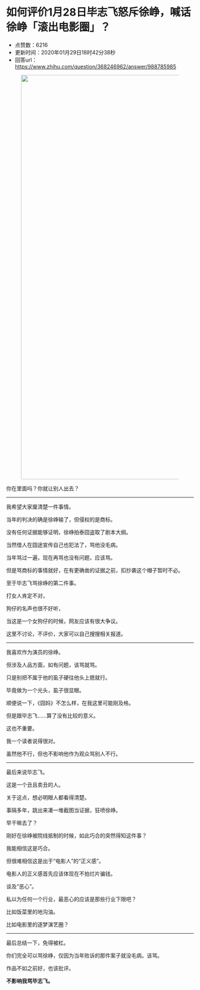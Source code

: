 # 如何评价1月28日毕志飞怒斥徐峥，喊话徐峥「滚出电影圈」？
- 点赞数：6216
- 更新时间：2020年01月29日18时42分38秒
- 回答url：https://www.zhihu.com/question/368246962/answer/988785985
<body>
 <p></p>
 <figure data-size="normal">
  <img src="https://pica.zhimg.com/50/v2-03f800fc9504680fc2be60206666ffca_720w.jpg?source=1940ef5c" data-rawwidth="1082" data-rawheight="1465" data-size="normal" data-original-token="v2-a133141bf786c6c2dcf62f45a976b499" data-default-watermark-src="https://picx.zhimg.com/50/v2-a6ead5ad72f9a0281d484bee30d71d83_720w.jpg?source=1940ef5c" class="origin_image zh-lightbox-thumb" width="1082" data-original="https://pica.zhimg.com/v2-03f800fc9504680fc2be60206666ffca_r.jpg?source=1940ef5c">
 </figure>
 <p data-pid="fQblXbjR">你在里面吗？你就让别人出去？</p>
 <hr>
 <p data-pid="02rrQKvV">我希望大家厘清楚一件事情。</p>
 <p data-pid="89sB424t">当年的判决的确是徐峥输了，但侵权的是商标。</p>
 <p data-pid="6ouP-4-Z">没有任何证据能够证明，徐峥拍泰囧盗取了剧本大纲。</p>
 <p data-pid="qDrC5P8n">当然借人在囧途宣传自己也犯法了，骂他没毛病。</p>
 <p data-pid="W_MSWqH8">当年骂过一遍，现在再骂也没有问题，应该骂。</p>
 <p data-pid="WA5bKgUn">但是骂商标的事情就好，在有更确凿的证据之前，扣抄袭这个帽子暂时不必。</p>
 <p data-pid="sBeabHuc">至于毕志飞骂徐峥的第二件事。</p>
 <p data-pid="Qjt9l-BP">打女人肯定不对，</p>
 <p data-pid="6n6d0wCo">狗仔的名声也很不好听，</p>
 <p data-pid="0LnlkrwI">当这是一个女狗仔的时候，网友应该有很大争议。</p>
 <p data-pid="qvRehoPv">这里不讨论，不评价，大家可以自己搜搜相关报道。</p>
 <hr>
 <p data-pid="RgbGu2ro">我喜欢作为演员的徐峥。</p>
 <p data-pid="BqbP1WFH">但涉及人品方面，如有问题，该骂就骂。</p>
 <p data-pid="CTa-z-0U">只是别把不属于他的虱子硬往他头上摁就行。</p>
 <p data-pid="BktZbNCw">毕竟做为一个光头，虱子很显眼。</p>
 <p data-pid="u7S2WYvZ">顺便说一下，《囧妈》不怎么样，在我这里可能刚及格。</p>
 <p data-pid="MYsXa8Xk">但是跟毕志飞……算了没有比较的意义。</p>
 <p data-pid="DiFwqdNw">这也不重要。</p>
 <p data-pid="IWdL8JlF">我一个读者说得很对。</p>
 <p data-pid="mcGtS_2-">虽然他不行，但也不影响他作为观众骂别人不行。</p>
 <hr>
 <p data-pid="j0MT6OMu">最后来说毕志飞。</p>
 <p data-pid="NupxOQln">这是一个丑且卖丑的人。</p>
 <p data-pid="bHMqHGLN">关于这点，想必明眼人都看得清楚。</p>
 <p data-pid="Ny-WkjST">事隔多年，跳出来凑一堆截图当证据，狂喷徐峥。</p>
 <p data-pid="SNwBKYy2">早干嘛去了？</p>
 <p data-pid="OLsbXraw">刚好在徐峥被院线抵制的时候，如此巧合的突然得知这件事？</p>
 <p data-pid="iQe9FKfr">我能相信这是巧合。</p>
 <p data-pid="0Tfr63sF">但很难相信这是出于“电影人”的“正义感”。</p>
 <p data-pid="z5U7u1JN">电影人的正义感首先应该体现在不拍烂片骗钱。</p>
 <p data-pid="BJfXk-tl">谈及“恶心”。</p>
 <p data-pid="kSXjLCiO">私以为任何一个行业，最恶心的应该是那些行业下限吧？</p>
 <p data-pid="JsCzsl1M">比如饭菜里的地沟油。</p>
 <p data-pid="8mqMWBKd">比如电影里的逐梦演艺圈？</p>
 <hr>
 <p data-pid="l7SD7Oby">最后总结一下，免得被杠。</p>
 <p data-pid="XUwI1Y1g">你们完全可以骂徐峥，仅因为当年败诉的那件案子就没毛病。该骂。</p>
 <p data-pid="r6LYwxa4">作品不如之前好，也该批评。</p>
 <p data-pid="AfI7jkBm"><b>不影响我骂毕志飞。</b></p>
</body>